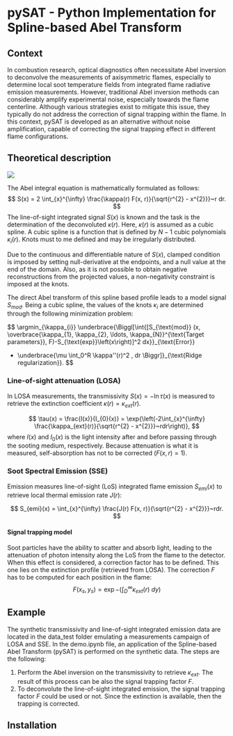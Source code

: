 # pySAT - Python Implementation for Spline-based Abel Transform

## Context
In combustion research, optical diagnostics often necessitate Abel inversion to deconvolve the measurements of axisymmetric flames, especially to determine local soot temperature fields from integrated flame radiative emission measurements. However, traditional Abel inversion methods can considerably amplify experimental noise, especially towards the flame centerline. Although various strategies exist to mitigate this issue, they typically do not address the correction of signal trapping within the flame. In this context, pySAT is developed as an alternative without noise amplification, capable of correcting the signal trapping effect in different flame configurations.

## Theoretical description

<!-- <img src="https://gitlab.coria-cfd.fr/littinm/pysat/-/raw/main/img/3D_Abel_Ethylene_v3.png" width="33%"/> -->

![](https://gitlab.coria-cfd.fr/littinm/pysat/-/raw/main/img/3D_Abel_Ethylene_v3.png)


The Abel integral equation is mathematically formulated as follows:
$$
S(x) = 2 \int_{x}^{\infty} \frac{\kappa(r) F(x, r)}{\sqrt{r^{2} - x^{2}}}~r dr.
$$
The line-of-sight integrated signal $S(x)$ is known and the task is the determination of the deconvoluted $\kappa(r)$. Here, $\kappa(r)$ is assumed as a cubic spline. A cubic spline is a function that is defined by $N-1$ cubic polynomials $\kappa_{i}(r)$. Knots must to me defined and may be irregularly distributed.

Due to the continuous and differentiable nature of $S(x)$, clamped condition is imposed by setting null-derivative at the endpoints, and a null value at the end of the domain. Also, as it is not possible to obtain negative reconstructions from the projected values, a non-negativity constraint is imposed at the knots.

The direct Abel transform of this spline based profile leads to a model signal $S_{mod}$. Being a cubic spline, the values of the knots $\kappa_{i}$ are determined through the following minimization problem:

$$
\argmin_{\kappa_{i}} \underbrace{\Biggl[\int{[S_{\text{mod}} (x, \overbrace{\kappa_{1}, \kappa_{2}, \ldots, \kappa_{N}}^{\text{Target parameters}}, F)-S_{\text{exp}}\left(x\right)]^2 dx}}_{\text{Error}}
 + \underbrace{\mu \int_0^R \kappa''(r)^2 \, dr \Biggr]}_{\text{Ridge regularization}}.
$$

### Line-of-sight attenuation (LOSA)

In LOSA measurements, the transmissivity $S(x) = -\ln{\tau(x)}$ is measured to retrieve the extinction coefficient $\kappa(r) = \kappa_{ext}(r)$.

$$
\tau(x) = \frac{I(x)}{I_{0}(x)} = \exp{\left(-2\int_{x}^{\infty} \frac{\kappa_{ext}(r)}{\sqrt{r^{2} - x^{2}}}~rdr\right)},
$$
where $I(x)$ and $I_{0}(x)$ is the light intensity after and before passing through the sooting medium, respectively. Because attenuation is what it is measured, self-absorption has not to be corrected ($F(x, r) = 1$).

### Soot Spectral Emission (SSE)

Emission measures line-of-sight (LoS) integrated flame emission $S_{emi}(x)$ to retrieve local thermal emission rate $J(r)$:

$$
S_{emi}(x) = \int_{x}^{\infty} \frac{J(r) F(x, r)}{\sqrt{r^{2} - x^{2}}}~rdr.
$$

#### Signal trapping model
Soot particles have the ability to scatter and absorb light, leading to the attenuation of photon intensity along the LoS from the flame to the detector. When this effect is considered, a correction factor has to be defined. This one lies on the extinction profile (retrieved from LOSA). The correction $F$ has to be computed for each position in the flame:
$$
F(x_{s}, y_{s}) = \exp{-\left(\int_{D}^{\infty} \kappa_{ext}(r)~dy\right)}
$$

## Example
The synthetic transmissivity and line-of-sight integrated emission data are located in the data_test folder emulating a measurements campaign of LOSA and SSE. In the demo.ipynb file, an application of the Spline-based Abel Transform (pySAT) is performed on the synthetic data. The steps are the following:

1. Perform the Abel inversion on the transmissivity to retrieve $\kappa_{ext}$. The result of this process can be also the signal trapping factor $F$.
2. To deconvolute the line-of-sight integrated emission, the signal trapping factor $F$ could be used or not. Since the extinction is available, then the trapping is corrected.

## Installation
### 
